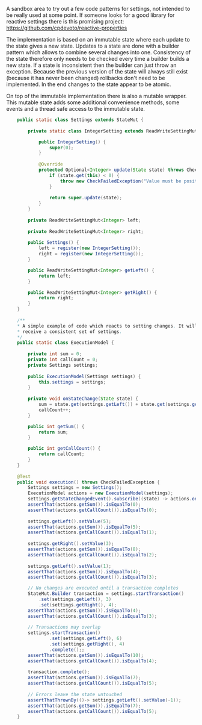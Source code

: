 A sandbox area to try out a few code patterns for settings, not intended to be really used at some point. If someone looks for a good library for reactive settings there is this promising project: https://github.com/cpdevoto/reactive-properties

The implementation is based on an immutable state where each update to the state gives a new state. Updates to a state are done with a builder pattern which allows to combine several changes
into one. Consistency of the state therefore only needs to be checked every time a builder builds a new state. If a state is inconsistent then the builder can just throw an exception. 
Because the previous version of the state will always still exist (because it has never been changed) rollbacks don't need to be implemented. In the end changes to the state appear to be atomic.

On top of the immutable implementation there is also a mutable wrapper. This mutable state adds some additional convenience methods, some events and a thread safe access
to the immutable state.

```java
    public static class Settings extends StateMut {
        
        private static class IntegerSetting extends ReadWriteSettingMut<Integer> {

            public IntegerSetting() {
                super(0);
            }
            
            @Override
            protected Optional<Integer> update(State state) throws CheckFailedException {
                if (state.get(this) < 0) {
                    throw new CheckFailedException("Value must be positive");
                }
                
                return super.update(state);
            }
        }
        
        private ReadWriteSettingMut<Integer> left;
        
        private ReadWriteSettingMut<Integer> right;
        
        public Settings() {
            left = register(new IntegerSetting());
            right = register(new IntegerSetting());
        }

        public ReadWriteSettingMut<Integer> getLeft() {
            return left;
        }

        public ReadWriteSettingMut<Integer> getRight() {
            return right;
        }
    }
    
    /**
    * A simple example of code which reacts to setting changes. It will always
    * receive a consistent set of settings.
    */
    public static class ExecutionModel {
        
        private int sum = 0;
        private int callCount = 0;
        private Settings settings;
        
        public ExecutionModel(Settings settings) {
            this.settings = settings;
        }
        
        private void onStateChange(State state) {
            sum = state.get(settings.getLeft()) + state.get(settings.getRight());
            callCount++;
        }

        public int getSum() {
            return sum;
        }

        public int getCallCount() {
            return callCount;
        }
    }
    
    @Test
    public void execution() throws CheckFailedException {
        Settings settings = new Settings();
        ExecutionModel actions = new ExecutionModel(settings);
        settings.getStateChangedEvent().subscribe((state) -> actions.onStateChange(state));
        assertThat(actions.getSum()).isEqualTo(0);
        assertThat(actions.getCallCount()).isEqualTo(0);
        
        settings.getLeft().setValue(5);
        assertThat(actions.getSum()).isEqualTo(5);
        assertThat(actions.getCallCount()).isEqualTo(1);
        
        settings.getRight().setValue(3);
        assertThat(actions.getSum()).isEqualTo(8);
        assertThat(actions.getCallCount()).isEqualTo(2);
        
        settings.getLeft().setValue(1);
        assertThat(actions.getSum()).isEqualTo(4);
        assertThat(actions.getCallCount()).isEqualTo(3);

        // No changes are executed until a transaction completes
        StateMut.Builder transaction = settings.startTransaction()
            .set(settings.getLeft(), 3)
            .set(settings.getRight(), 4);
        assertThat(actions.getSum()).isEqualTo(4);
        assertThat(actions.getCallCount()).isEqualTo(3);
        
        // Transactions may overlap
        settings.startTransaction()
                .set(settings.getLeft(), 6)
                .set(settings.getRight(), 4)
                .complete();;
        assertThat(actions.getSum()).isEqualTo(10);
        assertThat(actions.getCallCount()).isEqualTo(4);
        
        transaction.complete();
        assertThat(actions.getSum()).isEqualTo(7);
        assertThat(actions.getCallCount()).isEqualTo(5);
        
        // Errors leave the state untouched
        assertThatThrownBy(()-> settings.getLeft().setValue(-1));
        assertThat(actions.getSum()).isEqualTo(7);
        assertThat(actions.getCallCount()).isEqualTo(5);
    }
```